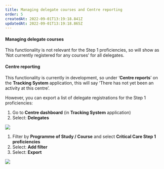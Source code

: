 ```yaml
---
title: Managing delegate courses and Centre reporting
order: 5
createdAt: 2022-09-01T13:19:18.841Z
updatedAt: 2022-09-01T13:19:18.865Z
---
```

#### Managing delegate courses​

This functionality is not relevant for the Step 1 proficiencies, so will show as ‘Not currently registered for any courses’ for all delegates.​

#### Centre reporting​

This functionality is currently in development, so under ‘**Centre reports**’ on the **Tracking System** application, this will say ‘There has not yet been an activity at this centre’.​

However, you can export a list of delegate registrations for the Step 1 proficiencies:​

1. Go to **Centre dashboard** (in **Tracking System** application) ​
2. Select: **Delegates**​

![](/img/ad-5-16-centre-reporting.jpg)

1. Filter by **Programme of Study / Course** and select **Critical Care Step 1 proficiencies ​**
2. Select: **Add filter​**
3. Select: **Export**​

![](/img/ad-5-17-centre-reporting.jpg)